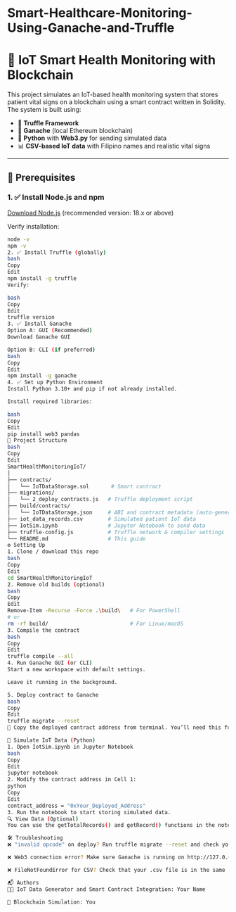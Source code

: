 # Smart-Healthcare-Monitoring-Using-Ganache-and-Truffle

# 📡 IoT Smart Health Monitoring with Blockchain

This project simulates an IoT-based health monitoring system that stores patient vital signs on a blockchain using a smart contract written in Solidity. The system is built using:

- 🧱 **Truffle Framework**
- 🧪 **Ganache** (local Ethereum blockchain)
- 🐍 **Python** with **Web3.py** for sending simulated data
- 📊 **CSV-based IoT data** with Filipino names and realistic vital signs

---

## 🚀 Prerequisites

### 1. ✅ Install Node.js and npm
[Download Node.js](https://nodejs.org/) (recommended version: 18.x or above)

Verify installation:
```bash
node -v
npm -v
2. ✅ Install Truffle (globally)
bash
Copy
Edit
npm install -g truffle
Verify:

bash
Copy
Edit
truffle version
3. ✅ Install Ganache
Option A: GUI (Recommended)
Download Ganache GUI

Option B: CLI (if preferred)
bash
Copy
Edit
npm install -g ganache
4. ✅ Set up Python Environment
Install Python 3.10+ and pip if not already installed.

Install required libraries:

bash
Copy
Edit
pip install web3 pandas
📁 Project Structure
bash
Copy
Edit
SmartHealthMonitoringIoT/
│
├── contracts/
│   └── IoTDataStorage.sol       # Smart contract
├── migrations/
│   └── 2_deploy_contracts.js   # Truffle deployment script
├── build/contracts/
│   └── IoTDataStorage.json     # ABI and contract metadata (auto-generated)
├── iot_data_records.csv        # Simulated patient IoT data
├── IotSim.ipynb                # Jupyter Notebook to send data
├── truffle-config.js           # Truffle network & compiler settings
└── README.md                   # This guide
⚙️ Setting Up
1. Clone / download this repo
bash
Copy
Edit
cd SmartHealthMonitoringIoT
2. Remove old builds (optional)
bash
Copy
Edit
Remove-Item -Recurse -Force .\build\   # For PowerShell
# or
rm -rf build/                          # For Linux/macOS
3. Compile the contract
bash
Copy
Edit
truffle compile --all
4. Run Ganache GUI (or CLI)
Start a new workspace with default settings.

Leave it running in the background.

5. Deploy contract to Ganache
bash
Copy
Edit
truffle migrate --reset
📝 Copy the deployed contract address from terminal. You’ll need this for Python code.

🐍 Simulate IoT Data (Python)
1. Open IotSim.ipynb in Jupyter Notebook
bash
Copy
Edit
jupyter notebook
2. Modify the contract address in Cell 1:
python
Copy
Edit
contract_address = "0xYour_Deployed_Address"
3. Run the notebook to start storing simulated data.
🔍 View Data (Optional)
You can use the getTotalRecords() and getRecord() functions in the notebook to retrieve stored data.

🛠 Troubleshooting
❌ "invalid opcode" on deploy? Run truffle migrate --reset and check your .sol code.

❌ Web3 connection error? Make sure Ganache is running on http://127.0.0.1:7545.

❌ FileNotFoundError for CSV? Check that your .csv file is in the same folder as the notebook and properly named.

📬 Authors
👨‍💻 IoT Data Generator and Smart Contract Integration: Your Name

🧪 Blockchain Simulation: You
